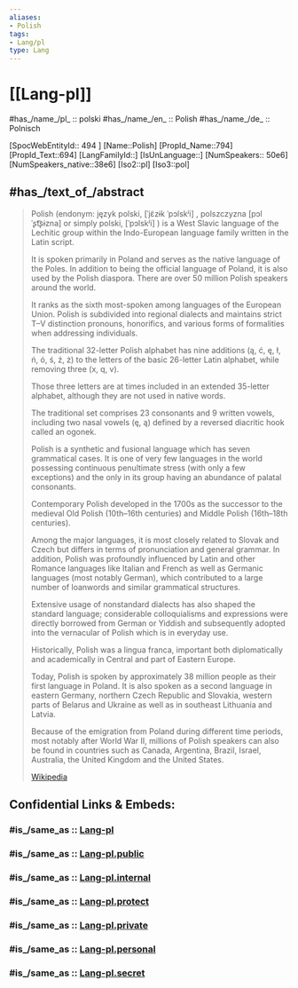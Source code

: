 ```yaml
---
aliases:
- Polish
tags:
- Lang/pl
type: Lang
---
```


# [[Lang-pl]] 


#has_/name_/pl_ :: polski
#has_/name_/en_ :: Polish 
#has_/name_/de_ :: Polnisch  


[SpocWebEntityId:: 494 ]
[Name::Polish]
[PropId_Name::794]
[PropId_Text::694]
[LangFamilyId::]
[IsUnLanguage::]
[NumSpeakers:: 50e6]
[NumSpeakers_native::38e6]
[Iso2::pl]
[Iso3::pol]

## #has_/text_of_/abstract  


> Polish (endonym: język polski, [ˈjɛ̃zɨk ˈpɔlskʲi] , 
> polszczyzna [pɔlˈʂt͡ʂɨzna]  or simply polski, [ˈpɔlskʲi] ) 
> is a West Slavic language of the Lechitic group 
> within the Indo-European language family written in the Latin script. 
> 
> It is spoken primarily in Poland and serves as the native language of the Poles. 
> In addition to being the official language of Poland, it is also used by the Polish diaspora. 
> There are over 50 million Polish speakers around the world. 
> 
> It ranks as the sixth most-spoken among languages of the European Union. 
> Polish is subdivided into regional dialects and maintains strict T–V distinction pronouns, 
> honorifics, and various forms of formalities when addressing individuals.
> 
> The traditional 32-letter Polish alphabet has nine additions (ą, ć, ę, ł, ń, ó, ś, ź, ż) 
> to the letters of the basic 26-letter Latin alphabet, while removing three (x, q, v). 
> 
> Those three letters are at times included in an extended 35-letter alphabet, 
> although they are not used in native words. 
> 
> The traditional set comprises 23 consonants and 9 written vowels, 
> including two nasal vowels (ę, ą) defined by a reversed diacritic hook called an ogonek. 
> 
> Polish is a synthetic and fusional language which has seven grammatical cases. 
> It is one of very few languages in the world possessing continuous penultimate stress 
> (with only a few exceptions) and the only in its group 
> having an abundance of palatal consonants. 
> 
> Contemporary Polish developed in the 1700s 
> as the successor to the medieval Old Polish (10th–16th centuries) 
> and Middle Polish (16th–18th centuries). 
> 
> Among the major languages, it is most closely related to Slovak and Czech 
> but differs in terms of pronunciation and general grammar. 
> In addition, Polish was profoundly influenced by Latin and other Romance languages 
> like Italian and French as well as Germanic languages (most notably German), 
> which contributed to a large number of loanwords and similar grammatical structures. 
> 
> Extensive usage of nonstandard dialects has also shaped the standard language; 
> considerable colloquialisms and expressions were 
> directly borrowed from German or Yiddish 
> and subsequently adopted into the vernacular of Polish which is in everyday use. 
> 
> Historically, Polish was a lingua franca, important both diplomatically and academically 
> in Central and part of Eastern Europe. 
> 
> Today, Polish is spoken by approximately 38 million people as their first language in Poland. 
> It is also spoken as a second language in eastern Germany, northern Czech Republic 
> and Slovakia, western parts of Belarus and Ukraine as well as in southeast Lithuania and Latvia. 
> 
> Because of the emigration from Poland during different time periods, 
> most notably after World War II, millions of Polish speakers can also be found 
> in countries such as Canada, Argentina, Brazil, Israel, Australia, 
> the United Kingdom and the United States.
>
> [Wikipedia](https://en.wikipedia.org/wiki/Polish%20language)


## Confidential Links & Embeds: 

### #is_/same_as :: [Lang-pl](/_Standards/Language/Lang~Family/LangFamily-Indo-European/LangFamily-Slavic/Lang-pl.md) 

### #is_/same_as :: [Lang-pl.public](/_public/Language/Lang~Family/LangFamily-Indo-European/LangFamily-Slavic/Lang-pl.public.md) 

### #is_/same_as :: [Lang-pl.internal](/_internal/Language/Lang~Family/LangFamily-Indo-European/LangFamily-Slavic/Lang-pl.internal.md) 

### #is_/same_as :: [Lang-pl.protect](/_protect/Language/Lang~Family/LangFamily-Indo-European/LangFamily-Slavic/Lang-pl.protect.md) 

### #is_/same_as :: [Lang-pl.private](/_private/Language/Lang~Family/LangFamily-Indo-European/LangFamily-Slavic/Lang-pl.private.md) 

### #is_/same_as :: [Lang-pl.personal](/_personal/Language/Lang~Family/LangFamily-Indo-European/LangFamily-Slavic/Lang-pl.personal.md) 

### #is_/same_as :: [Lang-pl.secret](/_secret/Language/Lang~Family/LangFamily-Indo-European/LangFamily-Slavic/Lang-pl.secret.md)

